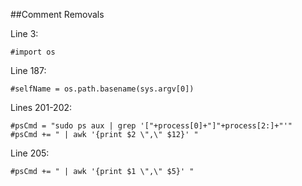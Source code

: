 ##Comment Removals

Line 3:
```
#import os
```

Line 187:
```
#selfName = os.path.basename(sys.argv[0])
```

Lines 201-202:
```
#psCmd = "sudo ps aux | grep '["+process[0]+"]"+process[2:]+"'"
#psCmd += " | awk '{print $2 \",\" $12}' "
```
	        
Line 205:
```
#psCmd += " | awk '{print $1 \",\" $5}' "
```

